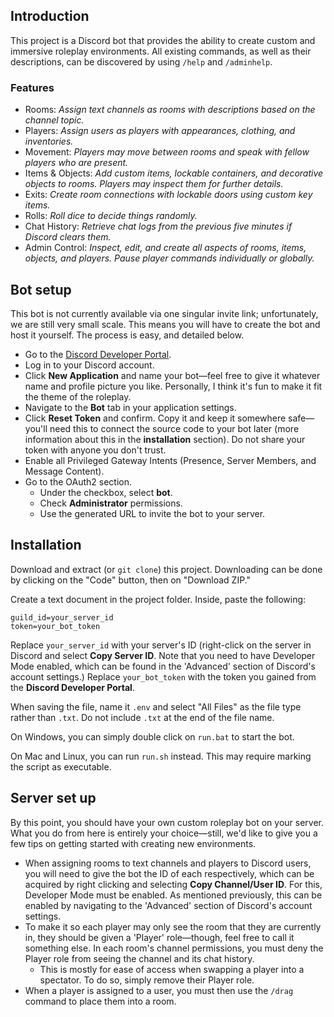 ## Introduction

This project is a Discord bot that provides the ability to create custom and immersive roleplay environments. 
All existing commands, as well as their descriptions, can be discovered by using `/help` and `/adminhelp`.

### Features
- Rooms: *Assign text channels as rooms with descriptions based on the channel topic.*
- Players: *Assign users as players with appearances, clothing, and inventories.*
- Movement: *Players may move between rooms and speak with fellow players who are present.*
- Items & Objects: *Add custom items, lockable containers, and decorative objects to rooms. Players may inspect them for further details.*
- Exits: *Create room connections with lockable doors using custom key items.*
- Rolls: *Roll dice to decide things randomly.*
- Chat History: *Retrieve chat logs from the previous five minutes if Discord clears them.*
- Admin Control: *Inspect, edit, and create all aspects of rooms, items, objects, and players. Pause player commands individually or globally.*

## Bot setup
This bot is not currently available via one singular invite link; unfortunately, we are still very small scale. This means you will have to create the bot and host it yourself. The process is easy, and detailed below.

- Go to the [Discord Developer Portal](https://discord.com/developers/applications).
- Log in to your Discord account.
- Click **New Application** and name your bot—feel free to give it whatever name and profile picture you like. Personally, I think it's fun to make it fit the theme of the roleplay.
- Navigate to the **Bot** tab in your application settings.
- Click **Reset Token** and confirm. Copy it and keep it somewhere safe—you'll need this to connect the source code to your bot later (more information about this in the **installation** section). Do not share your token with anyone you don't trust.
- Enable all Privileged Gateway Intents (Presence, Server Members, and Message Content).
- Go to the OAuth2 section.
  - Under the checkbox, select **bot**.
  - Check **Administrator** permissions.
  - Use the generated URL to invite the bot to your server.

## Installation
Download and extract (or `git clone`) this project. Downloading can be done by clicking on the "Code" button, then on "Download ZIP."

Create a text document in the project folder. Inside, paste the following:
```
guild_id=your_server_id
token=your_bot_token
```
Replace `your_server_id` with your server's ID (right-click on the server in Discord and select **Copy Server ID**. Note that you need to have Developer Mode enabled, which can be found in the 'Advanced' section of Discord's account settings.)
Replace `your_bot_token` with the token you gained from the **Discord Developer Portal**.

When saving the file, name it `.env` and select "All Files" as the file type rather than `.txt`. Do not include `.txt` at the end of the file name.

On Windows, you can simply double click on `run.bat` to start the bot.

On Mac and Linux, you can run `run.sh` instead. This may require marking the script as executable.

## Server set up
By this point, you should have your own custom roleplay bot on your server. What you do from here is entirely your choice—still, we'd like to give you a few tips on getting started with creating new environments.

- When assigning rooms to text channels and players to Discord users, you will need to give the bot the ID of each respectively, which can be acquired by right clicking and selecting **Copy Channel/User ID**. For this, Developer Mode must be enabled. As mentioned previously, this can be enabled by navigating to the 'Advanced' section of Discord's account settings.
- To make it so each player may only see the room that they are currently in, they should be given a 'Player' role—though, feel free to call it something else. In each room's channel permissions, you must deny the Player role from seeing the channel and its chat history.
  - This is mostly for ease of access when swapping a player into a spectator. To do so, simply remove their Player role.
- When a player is assigned to a user, you must then use the `/drag` command to place them into a room.
